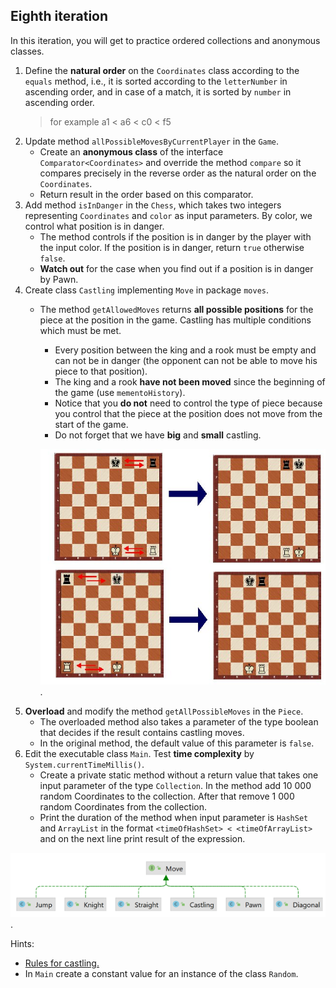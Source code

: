 ## Eighth iteration
In this iteration, you will get to practice ordered collections and anonymous classes.

1. Define the **natural order** on the `Coordinates` class according to the `equals` method, i.e., it is sorted according to the `letterNumber` in ascending order, and in case of a match, it is sorted by `number` in ascending order.
   > for example a1 < a6 < c0 < f5
2. Update method `allPossibleMovesByCurrentPlayer` in the `Game`.
   - Create an **anonymous class** of the interface `Comparator<Coordinates>` and override the method `compare`
     so it compares precisely in the reverse order as the natural order on the `Coordinates`.
   - Return result in the order based on this comparator.
3. Add method `isInDanger` in the `Chess`, which takes two integers representing `Coordinates`
   and `color` as input parameters. By color, we control what position is in danger.
   - The method controls if the position is in danger by the player with the input color.
     If the position is in danger, return `true` otherwise `false`.
   - **Watch out** for the case when you find out if a position is in danger by Pawn.
4. Create class `Castling` implementing `Move` in package `moves`.
   - The method `getAllowedMoves` returns **all possible positions** for the piece at the position in the game.
     Castling has multiple conditions which must be met.
      - Every position between the king and a rook must be empty and can not be in danger
        (the opponent can not be able to move his piece to that position).
      - The king and a rook **have not been moved** since the beginning of the game (use `mementoHistory`).
      - Notice that you **do not** need to control the type of piece
        because you control that the piece at the position does not move from the start of the game.
      - Do not forget that we have **big** and **small** castling.

     <img src="images/castling.jpg" alt="castling" width="600"/>.
5. **Overload** and modify the method `getAllPossibleMoves` in the `Piece`.
   - The overloaded method also takes a parameter of the type boolean that decides if the result contains castling moves.
   - In the original method, the default value of this parameter is `false`.
6. Edit the executable class `Main`. Test **time complexity** by `System.currentTimeMillis()`.
   - Create a private static method without a return value that takes one input parameter of the type `Collection`.
     In the method add 10 000 random Coordinates to the collection.
     After that remove 1 000 random Coordinates from the collection.
   - Print the duration of the method when input parameter is `HashSet` and `ArrayList`
     in the format `<timeOfHashSet> < <timeOfArrayList>` and on the next line print result of the expression.


<img src="images/move8.png" alt="move8" width="600"/>.

Hints:
- [Rules for castling.](https://en.wikipedia.org/wiki/Castling#Rules)
- In `Main` create a constant value for an instance of the class `Random`.


